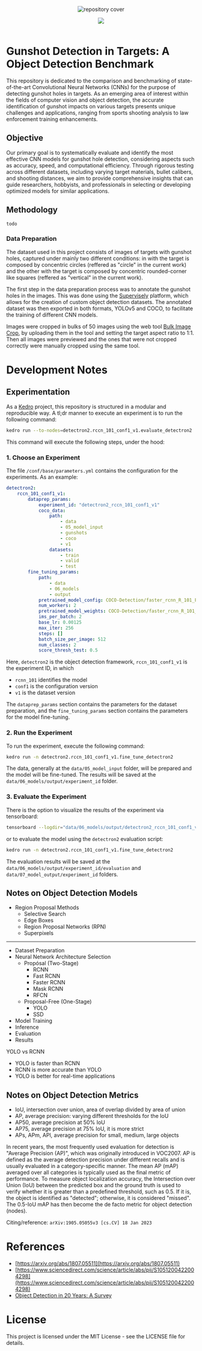 <div align="center">

![repository cover](./docs/repository-cover.jpg)

<a href="https://universe.roboflow.com/bulletfromagun/bullets-holes-and-other-things">
    <img src="https://app.roboflow.com/images/download-dataset-badge.svg"></img>
</a>

</div>

<br/>

# Gunshot Detection in Targets: A Object Detection Benchmark

This repository is dedicated to the comparison and benchmarking of state-of-the-art Convolutional Neural Networks (CNNs) for the purpose of detecting gunshot holes in targets. As an emerging area of interest within the fields of computer vision and object detection, the accurate identification of gunshot impacts on various targets presents unique challenges and applications, ranging from sports shooting analysis to law enforcement training enhancements.


## Objective
Our primary goal is to systematically evaluate and identify the most effective CNN models for gunshot hole detection, considering aspects such as accuracy, speed, and computational efficiency. Through rigorous testing across different datasets, including varying target materials, bullet calibers, and shooting distances, we aim to provide comprehensive insights that can guide researchers, hobbyists, and professionals in selecting or developing optimized models for similar applications.

## Methodology
`todo`

### Data Preparation
The dataset used in this project consists of images of targets with gunshot holes, captured under mainly two different conditions: in with the target is composed by concentric circles (reffered as "circle" in the current work) and the other with the target is composed by concentric rounded-corner like squares (reffered as "vertical" in the current work).

The first step in the data preparation process was to annotate the gunshot holes in the images. This was done using the [Supervisely](https://supervise.ly/) platform, which allows for the creation of custom object detection datasets. The annotated dataset was then exported in both formats, YOLOv5 and COCO, to facilitate the training of different CNN models.

Images were cropped in bulks of 50 images using the web tool [Bulk Image Crop](https://bulkimagecrop.com/), by uploading them in the tool and setting the target aspect ratio to 1:1. Then all images were previewed and the ones that were not cropped correctly were manually cropped using the same tool.

# Development Notes

## Experimentation
As a [Kedro](https://kedro.org/) project, this repository is structured in a modular and reproducible way. A tl;dr manner to execute an experiment is to run the following command:

```sh
kedro run --to-nodes=detectron2.rccn_101_conf1_v1.evaluate_detectron2
```

This command will execute the following steps, under the hood:

### 1. Choose an Experiment
The file `/conf/base/parameters.yml` contains the configuration for the experiments. As an example:

```yaml
detectron2:
    rccn_101_conf1_v1:
        dataprep_params:
            experiment_id: "detectron2_rccn_101_conf1_v1"
            coco_data:
                path:
                    - data
                    - 05_model_input
                    - gunshots
                    - coco
                    - v1
                datasets:
                    - train
                    - valid
                    - test
        fine_tuning_params:
            path:
                - data
                - 06_models
                - output
            pretrained_model_config: COCO-Detection/faster_rcnn_R_101_FPN_3x.yaml
            num_workers: 2
            pretrained_model_weights: COCO-Detection/faster_rcnn_R_101_FPN_3x.yaml
            ims_per_batch: 2
            base_lr: 0.00125
            max_iter: 256
            steps: []
            batch_size_per_image: 512
            num_classes: 2
            score_thresh_test: 0.5
```

Here, `detectron2` is the object detection framework, `rccn_101_conf1_v1` is the experiment ID, in which
* `rcnn_101` identifies the model
* `conf1` is the configuration version
* `v1` is the dataset version

The `dataprep_params` section contains the parameters for the dataset preparation, and the `fine_tuning_params` section contains the parameters for the model fine-tuning.

### 2. Run the Experiment
To run the experiment, execute the following command:

```sh
kedro run -n detectron2.rccn_101_conf1_v1.fine_tune_detectron2
```

The data, generally at the `data/05_model_input` folder, will be prepared and the model will be fine-tuned. The results will be saved at the `data/06_models/output/experiment_id` folder.

### 3. Evaluate the Experiment

There is the option to visualize the results of the experiment via tensorboard:

```sh
tensorboard --logdir="data/06_models/output/detectron2_rccn_101_conf1_v1"
```

or to evaluate the model using the `detectron2` evaluation script:

```sh
kedro run -n detectron2.rccn_101_conf1_v1.fine_tune_detectron2
```

The evaluation results will be saved at the `data/06_models/output/experiment_id/evaluation` and `data/07_model_output/experiment_id` folders.

## Notes on Object Detection Models

- Region Proposal Methods
    - Selective Search
    - Edge Boxes
    - Region Proposal Networks (RPN)
    - Superpixels

---

- Dataset Preparation
- Neural Network Architecture Selection
  - Propósal (Two-Stage)
    - RCNN
    - Fast RCNN
    - Faster RCNN
    - Mask RCNN
    - RFCN
  - Proposal-Free (One-Stage)
    - YOLO
    - SSD
- Model Training
- Inference
- Evaluation
- Results

YOLO vs RCNN
- YOLO is faster than RCNN
- RCNN is more accurate than YOLO
- YOLO is better for real-time applications

## Notes on Object Detection Metrics

+ IoU, intersection over union, area of overlap divided by area of union
+ AP, average precision: varying different thresholds for the IoU
+ AP50, average precision at 50% IoU
+ AP75, average precision at 75% IoU, it is more strict
+ APs, APm, APl, average precision for small, medium, large objects

In recent years, the most frequently used evaluation for detection is "Average Precision (AP)", which was originally introduced in VOC2007. AP is defined as the average detection precision under different recalls and is usually evaluated in a category-specific manner. The mean AP (mAP) averaged over all categories is typically used as the final metric of performance. To measure object localization accuracy, the Intersection over Union (IoU) between the predicted box and the ground truth is used to verify whether it is greater than a predefined threshold, such as 0.5. If it is, the object is identified as "detected"; otherwise, it is considered "missed". The 0.5-IoU mAP has then become the de facto metric for object detection​(nodes)​.

Citing/reference: `arXiv:1905.05055v3 [cs.CV] 18 Jan 2023`

# References
- [https://arxiv.org/abs/1807.05511](https://arxiv.org/abs/1807.05511)
- [https://www.sciencedirect.com/science/article/abs/pii/S1051200422004298](https://www.sciencedirect.com/science/article/abs/pii/S1051200422004298)
- [Object Detection in 20 Years: A Survey](https://arxiv.org/abs/1905.05055)

# License
This project is licensed under the MIT License - see the LICENSE file for details.